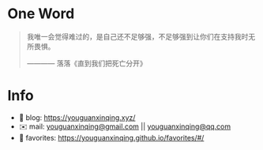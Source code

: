 # One Word


>我唯一会觉得难过的，是自己还不足够强，不足够强到让你们在支持我时无所畏惧。
>
>                                                   
> ———— 落落《直到我们把死亡分开》


# Info

- 📝 blog: https://youguanxinqing.xyz/
- ✉️  mail: youguanxinqing@gmail.com || youguanxinqing@qq.com
- 📙 favorites: https://youguanxinqing.github.io/favorites/#/
